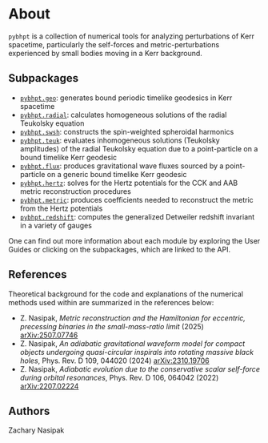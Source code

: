 # About

`pybhpt` is a collection of numerical tools for analyzing perturbations of Kerr spacetime, particularly the self-forces and metric-perturbations experienced by small bodies moving in a Kerr background.

## Subpackages
- [`pybhpt.geo`](pybhpt.geo): generates bound periodic timelike geodesics in Kerr spacetime
- [`pybhpt.radial`](pybhpt.radial): calculates homogeneous solutions of the radial Teukolsky equation
- [`pybhpt.swsh`](pybhpt.swsh): constructs the spin-weighted spheroidal harmonics
- [`pybhpt.teuk`](pybhpt.teuk): evaluates inhomogeneous solutions (Teukolsky amplitudes) of the radial Teukolsky equation due to a point-particle on a bound timelike Kerr geodesic
- [`pybhpt.flux`](pybhpt.flux): produces gravitational wave fluxes sourced by a point-particle on a generic bound timelike Kerr geodesic
- [`pybhpt.hertz`](pybhpt.hertz): solves for the Hertz potentials for the CCK and AAB metric reconstruction procedures
- [`pybhpt.metric`](pybhpt.metric): produces coefficients needed to reconstruct the metric from the Hertz potentials
- [`pybhpt.redshift`](pybhpt.redshift): computes the generalized Detweiler redshift invariant in a variety of gauges

One can find out more information about each module by exploring the User Guides or clicking on the subpackages, which are linked to the API.

## References

Theoretical background for the code and explanations of the numerical methods used within are summarized in the references below: 

- Z. Nasipak, *Metric reconstruction and the Hamiltonian for eccentric, precessing binaries in the small-mass-ratio limit* (2025) [arXiv:2507.07746](https://arxiv.org/abs/2507.07746)
- Z. Nasipak, *An adiabatic gravitational waveform model for compact objects undergoing quasi-circular inspirals into rotating massive black holes*, Phys. Rev. D 109, 044020 (2024) [arXiv:2310.19706](https://arxiv.org/abs/2310.19706)
- Z. Nasipak, *Adiabatic evolution due to the conservative scalar self-force during orbital resonances*, Phys. Rev. D 106, 064042 (2022) [arXiv:2207.02224](https://arxiv.org/abs/2207.02224)

## Authors
Zachary Nasipak
